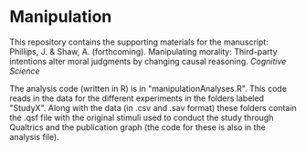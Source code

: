 Manipulation
============

This repository contains the supporting materials for the manuscript: Phillips, J. &amp; Shaw, A. (forthcoming). Manipulating morality: Third-party intentions alter moral judgments by changing causal reasoning. *Cognitive Science*

The analysis code (written in R) is in "manipulationAnalyses.R". This code reads in the data for the different experiments in the folders labeled "StudyX". Along with the data (in .csv and .sav format) these folders contain the .qsf file with the original stimuli used to conduct the study through Qualtrics and the publication graph (the code for these is also in the analysis file).
